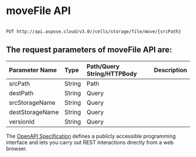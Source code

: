 # **moveFile API**

 

```bash

PUT http://api.aspose.cloud/v3.0//cells/storage/file/move/{srcPath}

```

## The request parameters of **moveFile** API are: 

| Parameter Name | Type | Path/Query String/HTTPBody | Description | 
| :- | :- | :- |:- | 
|srcPath|String|Path||
|destPath|String|Query||
|srcStorageName|String|Query||
|destStorageName|String|Query||
|versionId|String|Query||


The [OpenAPI Specification](https://reference.aspose.cloud/cells/#/FileController/MoveFile) defines a publicly accessible programming interface and lets you carry out REST interactions directly from a web browser.


